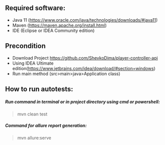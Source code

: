 ## Required software:

- Java 11 (https://www.oracle.com/java/technologies/downloads/#java11)
- Maven (https://maven.apache.org/install.html)
- IDE (Eclipse or IDEA Community edition)

## Precondition
- Download Project https://github.com/ShevkoDima/player-controller-api
- Using IDEA Ultimate edition(https://www.jetbrains.com/idea/download/#section=windows)
- Run main method (src>main>java>Application class)


## How to run autotests:

##### Run command in terminal or in project directory using cmd or powershell:

> mvn clean test

##### Command for allure report generation:

> mvn allure:serve